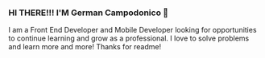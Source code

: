 ### HI THERE!!! I'M German Campodonico 👋

 I am a Front End Developer and Mobile Developer looking for opportunities to continue learning and grow as a professional.
I love to solve problems and learn more and more!
Thanks for readme!

